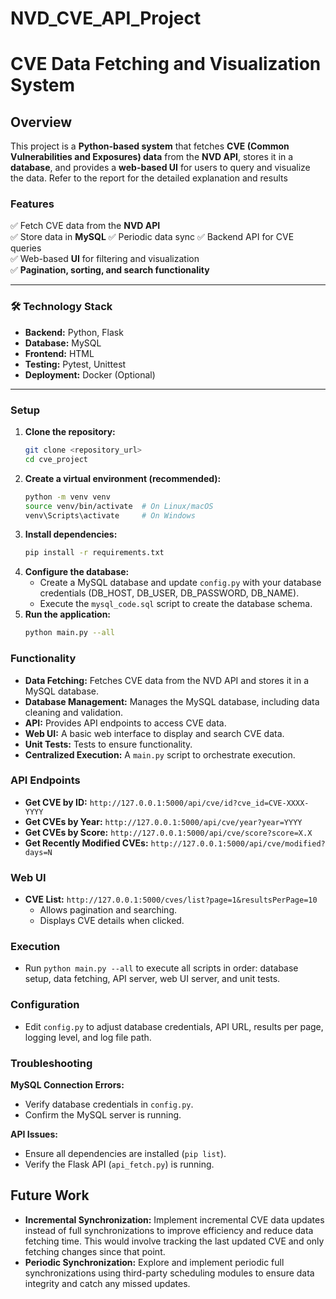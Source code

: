 # NVD_CVE_API_Project

# CVE Data Fetching and Visualization System

## Overview
This project is a **Python-based system** that fetches **CVE (Common Vulnerabilities and Exposures) data** from the **NVD API**, stores it in a **database**, and provides a **web-based UI** for users to query and visualize the data. Refer to the report for the detailed explanation and results

### Features
✅ Fetch CVE data from the **NVD API**  
✅ Store data in **MySQL** 
✅ Periodic data sync 
✅ Backend API for CVE queries  
✅ Web-based **UI** for filtering and visualization  
✅ **Pagination, sorting, and search functionality**  

---

### 🛠 Technology Stack
- **Backend:** Python, Flask 
- **Database:** MySQL
- **Frontend:** HTML
- **Testing:** Pytest, Unittest  
- **Deployment:** Docker (Optional)  

---

### Setup

1.  **Clone the repository:**
    ```bash
    git clone <repository_url>
    cd cve_project
    ```
2.  **Create a virtual environment (recommended):**
    ```bash
    python -m venv venv
    source venv/bin/activate  # On Linux/macOS
    venv\Scripts\activate     # On Windows
    ```
3.  **Install dependencies:**
    ```bash
    pip install -r requirements.txt
    ```
4.  **Configure the database:**
    * Create a MySQL database and update `config.py` with your database credentials (DB\_HOST, DB\_USER, DB\_PASSWORD, DB\_NAME).
    * Execute the `mysql_code.sql` script to create the database schema.
5.  **Run the application:**
    ```bash
    python main.py --all
    ```

### Functionality

* **Data Fetching:** Fetches CVE data from the NVD API and stores it in a MySQL database.
* **Database Management:** Manages the MySQL database, including data cleaning and validation.
* **API:** Provides API endpoints to access CVE data.
* **Web UI:** A basic web interface to display and search CVE data.
* **Unit Tests:** Tests to ensure functionality.
* **Centralized Execution:** A `main.py` script to orchestrate execution.

### API Endpoints

* **Get CVE by ID:** `http://127.0.0.1:5000/api/cve/id?cve_id=CVE-XXXX-YYYY`
* **Get CVEs by Year:** `http://127.0.0.1:5000/api/cve/year?year=YYYY`
* **Get CVEs by Score:** `http://127.0.0.1:5000/api/cve/score?score=X.X`
* **Get Recently Modified CVEs:** `http://127.0.0.1:5000/api/cve/modified?days=N`

### Web UI

* **CVE List:** `http://127.0.0.1:5000/cves/list?page=1&resultsPerPage=10`
    * Allows pagination and searching.
    * Displays CVE details when clicked.

### Execution

* Run `python main.py --all` to execute all scripts in order: database setup, data fetching, API server, web UI server, and unit tests.

### Configuration

* Edit `config.py` to adjust database credentials, API URL, results per page, logging level, and log file path.

### Troubleshooting

**MySQL Connection Errors:**

* Verify database credentials in `config.py`.
* Confirm the MySQL server is running.

**API Issues:**

* Ensure all dependencies are installed (`pip list`).
* Verify the Flask API (`api_fetch.py`) is running.

## Future Work

* **Incremental Synchronization:** Implement incremental CVE data updates instead of full synchronizations to improve efficiency and reduce data fetching time. This would involve tracking the last updated CVE and only fetching changes since that point.
* **Periodic Synchronization:** Explore and implement periodic full synchronizations using third-party scheduling modules to ensure data integrity and catch any missed updates.

